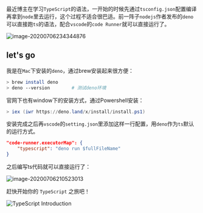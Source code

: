 最近博主在学习`TypeScript`的语法，一开始的时候先通过`tsconfig.json`配置编译再拿到`node`里去运行，这个过程不适合很巴适。前一阵子`nodejs`作者发布的`deno`可以直接跑`ts`的语法，配合`vscode`的`code Runner`就可以直接运行了。



![image-20200706234344876](assets/2020-07-06-154403.png)



## let's go

我是在`Mac`下安装的`deno`，通过brew安装起来很方便：

```bash
> brew install deno
> deno --version		# 测试deno环境
```

官网下也有window下的安装方式，通过Powershell安装：

```powershell
> iex (iwr https://deno.land/x/install/install.ps1)
```

安装完成之后再`vscode`的`setting.json`里添加这样一行配置，用`deno`作为`ts`默认的运行方式。

```json
"code-runner.executorMap": {
    "typescript": "deno run $fullFileName"
}
```

之后编写ts代码就可以直接运行了：

![image-20200706210523013](http://image.innoweb.cn/2020-07-06-130622.png)

赶快开始你的 `TypeScript` 之旅吧！

![TypeScript Introduction](assets/typescript.png)

